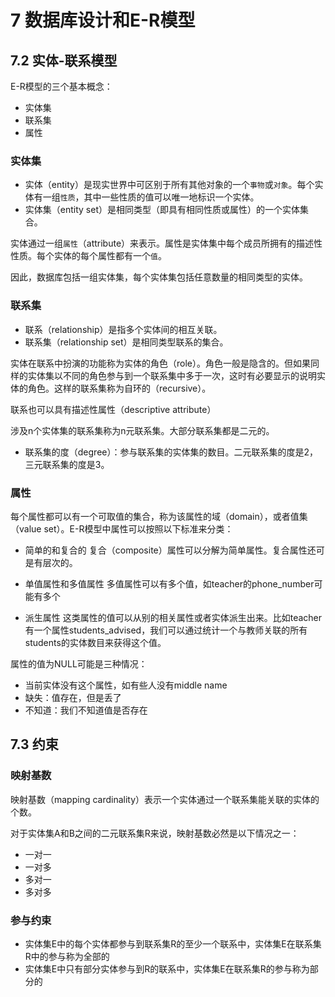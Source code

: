 # 7 数据库设计和E-R模型

## 7.2 实体-联系模型

E-R模型的三个基本概念：

- 实体集
- 联系集
- 属性

### 实体集

- 实体（entity）是现实世界中可区别于所有其他对象的一个`事物`或`对象`。每个实体有一组`性质`，其中一些性质的值可以唯一地标识一个实体。
- 实体集（entity set）是相同类型（即具有相同性质或属性）的一个实体集合。

实体通过一组`属性`（attribute）来表示。属性是实体集中每个成员所拥有的描述性性质。每个实体的每个属性都有一个`值`。

因此，数据库包括一组实体集，每个实体集包括任意数量的相同类型的实体。

### 联系集

- 联系（relationship）是指多个实体间的相互关联。
- 联系集（relationship set）是相同类型联系的集合。

实体在联系中扮演的功能称为实体的角色（role）。角色一般是隐含的。但如果同样的实体集以不同的角色参与到一个联系集中多于一次，这时有必要显示的说明实体的角色。这样的联系集称为自环的（recursive）。

联系也可以具有描述性属性（descriptive attribute）

涉及n个实体集的联系集称为n元联系集。大部分联系集都是二元的。

- 联系集的度（degree）：参与联系集的实体集的数目。二元联系集的度是2，三元联系集的度是3。

### 属性

每个属性都可以有一个可取值的集合，称为该属性的域（domain），或者值集（value set）。E-R模型中属性可以按照以下标准来分类：

- 简单的和复合的
  复合（composite）属性可以分解为简单属性。复合属性还可是有层次的。

- 单值属性和多值属性
  多值属性可以有多个值，如teacher的phone_number可能有多个

- 派生属性
  这类属性的值可以从别的相关属性或者实体派生出来。比如teacher有一个属性students_advised，我们可以通过统计一个与教师关联的所有students的实体数目来获得这个值。

属性的值为NULL可能是三种情况：

- 当前实体没有这个属性，如有些人没有middle name
- 缺失：值存在，但是丢了
- 不知道：我们不知道值是否存在

## 7.3 约束

### 映射基数

映射基数（mapping cardinality）表示一个实体通过一个联系集能关联的实体的个数。

对于实体集A和B之间的二元联系集R来说，映射基数必然是以下情况之一：

- 一对一
- 一对多
- 多对一
- 多对多

### 参与约束

- 实体集E中的每个实体都参与到联系集R的至少一个联系中，实体集E在联系集R中的参与称为全部的
- 实体集E中只有部分实体参与到R的联系中，实体集E在联系集R的参与称为部分的
